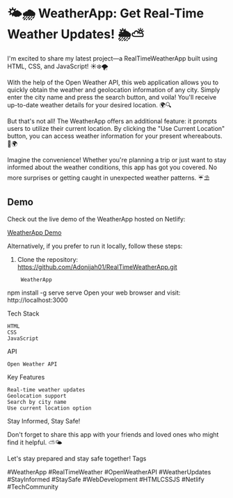 # 🌤️🌧️ WeatherApp: Get Real-Time Weather Updates! 🌦️⛅

I'm excited to share my latest project—a RealTimeWeatherApp built using HTML, CSS, and JavaScript! ☀️❄️🌪️

With the help of the Open Weather API, this web application allows you to quickly obtain the weather and geolocation information of any city. Simply enter the city name and press the search button, and voila! You'll receive up-to-date weather details for your desired location. 🌍🔍

But that's not all! The WeatherApp offers an additional feature: it prompts users to utilize their current location. By clicking the "Use Current Location" button, you can access weather information for your present whereabouts. 📍🌍

Imagine the convenience! Whether you're planning a trip or just want to stay informed about the weather conditions, this app has got you covered. No more surprises or getting caught in unexpected weather patterns. ☔⛱️

## Demo

Check out the live demo of the WeatherApp hosted on Netlify:

[WeatherApp Demo](https://lnkd.in/dE-VXDp3)

Alternatively, if you prefer to run it locally, follow these steps:

1. Clone the repository: https://github.com/Adonijah01/RealTimeWeatherApp.git
   ```shell
    WeatherApp
npm install -g serve
serve
Open your web browser and visit: http://localhost:3000

Tech Stack

    HTML
    CSS
    JavaScript

API

    Open Weather API

Key Features

    Real-time weather updates
    Geolocation support
    Search by city name
    Use current location option

Stay Informed, Stay Safe!

Don't forget to share this app with your friends and loved ones who might find it helpful. ⛅🌤️

Let's stay prepared and stay safe together!
Tags

#WeatherApp #RealTimeWeather #OpenWeatherAPI #WeatherUpdates #StayInformed #StaySafe #WebDevelopment #HTMLCSSJS #Netlify #TechCommunity
